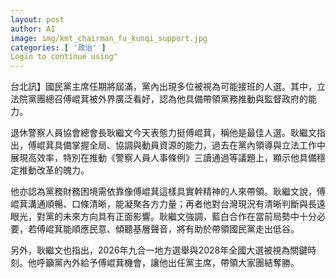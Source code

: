 ```yaml
---
layout: post
author: AI
image: img/kmt_chairman_fu_kunqi_support.jpg
categories: [ '政治' ]
Login to continue using"
---
```

台北訊】國民黨主席任期將屆滿，黨內出現多位被視為可能接班的人選。其中，立法院黨團總召傅崐萁被外界廣泛看好，認為他具備帶領黨務推動與監督政府的能力。

退休警察人員協會總會長耿繼文今天表態力挺傅崐萁，稱他是最佳人選。耿繼文指出，傅崐萁具備掌握全局、協調與動員資源的能力，過去在黨內領導與立法工作中展現高效率，特別在推動《警察人員人事條例》三讀通過等議題上，顯示他具備穩定推動改革的魄力。

他亦認為黨務財務困境需依靠像傅崐萁這樣具實幹精神的人來帶領。耿繼文說，傅崐萁溝通順暢、口條清晰，能凝聚各方力量；再者他對台灣現況有清晰判斷與長遠眼光，對黨的未來方向具有正面影響。耿繼文強調，藍白合作在當前局勢中十分必要，若傅崐萁能順應民意、傾聽基層聲音，將有助於帶領國民黨走出低谷。

另外，耿繼文也指出，2026年九合一地方選舉與2028年全國大選被視為關鍵時刻。他呼籲黨內外給予傅崐萁機會，讓他出任黨主席，帶領大家團結奪勝。